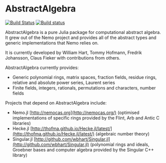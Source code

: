 # AbstractAlgebra

[![Build Status](https://travis-ci.org/Nemocas/AbstractAlgebra.jl.svg?branch=master)](https://travis-ci.org/Nemocas/AbstractAlgebra.jl) [![Build status](https://ci.appveyor.com/api/projects/status/gc4mw5oixputntda/branch/master?svg=true)](https://ci.appveyor.com/project/thofma/abstractalgebra-jl-n5gdb/branch/master)

AbstractAlgebra is a pure Julia package for computational abstract algebra. It grew out of the Nemo project and provides all of the abstract types and generic implementations that Nemo relies on.

It is currently developed by William Hart, Tommy Hofmann, Fredrik Johansson,
Claus Fieker with contributions from others.

AbstractAlgebra currently provides:

* Generic polynomial rings, matrix spaces, fraction fields, residue rings, relative and absolute power series, Laurent series
* Finite fields, integers, rationals, permutations and characters, number fields

Projects that depend on AbstractAlgebra include:

* Nemo.jl [http://nemocas.org](http://nemocas.org/) (optimised implementations of specific rings provided by the Flint, Arb and Antic C libraries)
* Hecke.jl [http://thofma.github.io/Hecke.jl/latest/](http://thofma.github.io/Hecke.jl/latest/) (algebraic number theory)
* Singular.jl [http://github.com/wbhart/Singular.jl](http://github.com/wbhart/Singular.jl) (polynomial rings and ideals, Groebner bases and computer algebra provided by the Singular C++ library)

